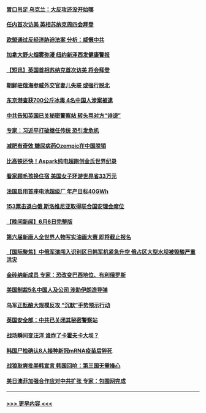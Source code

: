 #### [胃口吊足 乌克兰：大反攻还没开始哪](../pages/prog202/a103727531.md?t=06080943) 
#### [任内首次访美 英相苏纳克周四会拜登](../pages/prog202/a103727528.md?t=06080943) 
#### [欧盟通过反经济胁迫法案 分析：威慑中共](../pages/prog202/a103727405.md?t=06080943) 
#### [加拿大野火烟雾弥漫 纽约新泽西发健康警报](../pages/prog202/a103727407.md?t=06080943) 
#### [【短讯】英国首相苏纳克首次访美 将会拜登](../pages/prog202/a103727404.md?t=06080943) 
#### [朝鲜驻俄海参威外交官妻儿失联 或强行脱北](../pages/prog202/a103727354.md?t=06080943) 
#### [东京港查获700公斤冰毒  4名中国人涉案被逮](../pages/prog202/a103727329.md?t=06080943) 
#### [中共告知英国已关秘密警察站 转头骂对方“诽谤”](../pages/prog202/a103727314.md?t=06080943) 
#### [专家：习近平打破继任传统 恐引发危机](../pages/prog202/a103727233.md?t=06080943) 
#### [减肥有奇效 糖尿病药Ozempic在中国脱销](../pages/prog202/a103727225.md?t=06080943) 
#### [比高铁还快！Aspark纯电超跑创金氏世界纪录](../pages/prog202/a103727142.md?t=06080943) 
#### [看家顾毛孩换住宿 美国女子环游世界省33万元](../pages/prog202/a103727139.md?t=06080943) 
#### [法国启用首座电池超级厂 年产目标40GWh](../pages/prog202/a103727136.md?t=06080943) 
#### [153票击退白俄 斯洛维尼亚取得联合国安理会席位](../pages/prog202/a103727104.md?t=06080943) 
#### [【晚间新闻】6月6日完整版](../pages/prog202/a103727029.md?t=06080943) 
#### [第六届新唐人全世界人物写实油画大赛 即将截止报名](../pages/prog202/a103727032.md?t=06080943) 
#### [【国际聚焦】中俄军演闯入识别区日韩军机紧急升空 俄占区大型水坝被毁酿严重洪灾](../pages/prog202/a103727028.md?t=06080943) 
#### [金砖纳新成员 专家：恐改变巴西地位、有利俄罗斯](../pages/prog202/a103727046.md?t=06080943) 
#### [美国制裁5名中国人及公司 涉助伊朗造导弹](../pages/prog202/a103727008.md?t=06080943) 
#### [乌军正酝酿大规模反攻 “沉默”手势预示行动](../pages/prog202/a103727024.md?t=06080943) 
#### [英国安全部：中共已关闭其秘密警察站](../pages/prog202/a103726927.md?t=06080943) 
#### [战场瞬间变汪洋 谁炸了卡霍夫卡大坝？](../pages/prog202/a103726930.md?t=06080943) 
#### [韩国尸检确认8人接种新冠mRNA疫苗后猝死](../pages/prog202/a103726893.md?t=06080943) 
#### [战狼耿爽批美韩宣言 韩国回呛：第三国无需操心](../pages/prog202/a103726875.md?t=06080943) 
#### [美日澳菲加强合作应对中共扩张 专家：包围网完成](../pages/prog202/a103726855.md?t=06080943) 

----
#### [ >>> 更早内容 <<< ](../indexes/prog202-earlier.md)
